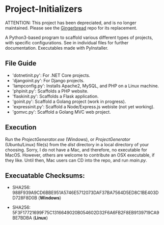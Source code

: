 # Project-Initializers

ATTENTION: This project has been depreciated, and is no longer maintained. Please see the [Gingerbread](https://github.com/D-Bits/Gingerbread) repo for its replacement.

A Python3-based program to scaffold various different types of projects, with specific configurations. See in individual files for further documentation. Executables made with PyInstaller.

## File Guide 

* 'dotnetinit.py': For .NET Core projects.
* 'djangoinit.py': For Django projects.
* 'lampconfig.py': Installs Apache2, MySQL, and PHP on a Linux machine.
* 'phpinit.py': Scaffolds a PHP website.
* 'flaskinit.py': Scaffolds a Flask application.
* 'goinit.py': Scaffold a Golang project (work in progress).
* 'expressinit.py': Scaffold a Node/Express.js webiste (not yet working).
* 'gomvc.py': Scaffold a Golang MVC web project.

## Execution

Run the *ProjectGenerator.exe* (Windows), or *ProjectGenerator* (Ubuntu/Linux) file(s) from the *dist* directory in a local directory of your choosing. Sorry, I do not have a Mac, and therefore, no executable for MacOS. However, others are welcome to contribute an OSX executable, if they like. Until then, Mac users can CD into the repo, and run *main.py*. 

## Execuatable Checksums:

* SHA256: 988F939A9CD6BBE951A5746E5712073DAF37BA7564D5ED8C1BE403DD728F8D0B
 (**Windows**)

* SHA256: 5F3F17721699F75C1316649020B054602D32F6A6FB2F8EB9139719CA9BE7BDBA
 (**Linux**)

